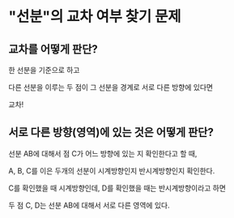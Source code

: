 # "선분"의 교차 여부 찾기 문제

## 교차를 어떻게 판단?

한 선분을 기준으로 하고

다른 선분을 이루는 두 점이 그 선분을 경계로 서로 다른 방향에 있다면

교차!

## 서로 다른 방향(영역)에 있는 것은 어떻게 판단?
 
선분 AB에 대해서 점 C가 어느 방향에 있는 지 확인한다고 할 때, 

A, B, C를 이은 두개의 선분이 시계방향인지 반시계방향인지 확인한다. 

C를 확인했을 때 시계방향인데, D를 확인했을 때는 반시계방향이라고 하면

두 점 C, D는 선분 AB에 대해서 서로 다른 영역에 있다. 